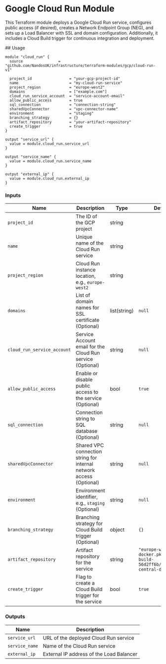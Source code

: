 # Google Cloud Run Module

This Terraform module deploys a Google Cloud Run service, configures public access (if desired), creates a Network Endpoint Group (NEG), and sets up a Load Balancer with SSL and domain configuration. Additionally, it includes a Cloud Build trigger for continuous integration and deployment.

## Usage

```hcl
module "cloud_run" {
  source                = "github.com/NandosUK/infrastructure/terraform-modules/gcp/cloud-run-v1"

  project_id                 = "your-gcp-project-id"
  name                       = "my-cloud-run-service"
  project_region             = "europe-west2"
  domains                    = ["example.com"]
  cloud_run_service_account  = "service-account-email"
  allow_public_access        = true
  sql_connection             = "connection-string"
  sharedVpcConnector         = "vpc-connector-name"
  environment                = "staging"
  branching_strategy         = {}
  artifact_repository        = "your-artifact-repository"
  create_trigger             = true
}

output "service_url" {
  value = module.cloud_run.service_url
}

output "service_name" {
  value = module.cloud_run.service_name
}

output "external_ip" {
  value = module.cloud_run.external_ip
}

```
### Inputs

| Name                         | Description                                                                   | Type          | Default                                                 |
|------------------------------|-------------------------------------------------------------------------------|---------------|---------------------------------------------------------|
| `project_id`                 | The ID of the GCP project                                                     | string        |                                                         |
| `name`                       | Unique name of the Cloud Run service                                          | string        |                                                         |
| `project_region`             | Cloud Run instance location, e.g., `europe-west2`                             | string        |                                                         |
| `domains`                    | List of domain names for SSL certificate (Optional)                           | list(string)  | `null`                                                  |
| `cloud_run_service_account`  | Service Account email for the Cloud Run service (Optional)                    | string        | `null`                                                  |
| `allow_public_access`        | Enable or disable public access to the service (Optional)                     | bool          | `true`                                                  |
| `sql_connection`             | Connection string to SQL database (Optional)                                  | string        | `null`                                                  |
| `sharedVpcConnector`         | Shared VPC connection string for internal network access (Optional)           | string        | `null`                                                  |
| `environment`                | Environment identifier, e.g., `staging` (Optional)                            | string        | `null`                                                  |
| `branching_strategy`         | Branching strategy for Cloud Build trigger (Optional)                          | object        | `{}`                                                    |
| `artifact_repository`        | Artifact repository for the service                                           | string        | `"europe-west2-docker.pkg.dev/mgt-build-56d2ff6b/nandos-central-docker"` |
| `create_trigger`             | Flag to create a Cloud Build trigger for the service                           | bool          | `true`                                                  |

### Outputs

| Name             | Description                      |
|------------------|----------------------------------|
| `service_url`    | URL of the deployed Cloud Run service  |
| `service_name`   | Name of the Cloud Run service         |
| `external_ip`    | External IP address of the Load Balancer |